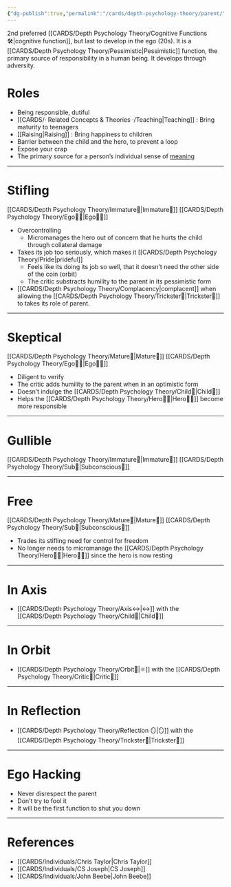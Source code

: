 ```yaml
---
{"dg-publish":true,"permalink":"/cards/depth-psychology-theory/parent/","created":"2022-12-27T21:12:34.561+01:00","updated":"2023-05-08T21:06:38.972+02:00"}
---
```


2nd preferred [[CARDS/Depth Psychology Theory/Cognitive Functions🛠️\|cognitive function]], but last to develop in the ego (20s). 
It is a [[CARDS/Depth Psychology Theory/Pessimistic\|Pessimistic]] function, the primary source of responsibility in a human being. It develops through adversity. 

# Roles 
- Being responsible, dutiful 
- [[CARDS/· Related Concepts & Theories ·/Teaching\|Teaching]] : Bring maturity to teenagers 
- [[Raising\|Raising]] : Bring happiness to children 
- Barrier between the child and the hero, to prevent a loop 
- Expose your crap 
- The primary source for a person’s individual sense of [meaning](https://csjoseph.life/the-source-of-meaning-for-the-16-types/)
---
# Stifling 
[[CARDS/Depth Psychology Theory/Immature🐇\|Immature🐇]] [[CARDS/Depth Psychology Theory/Ego🙋‍♂️\|Ego🙋‍♂️]] 
- Overcontrolling
	- Micromanages the hero out of concern that he hurts the child through collateral damage
- Takes its job too seriously, which makes it [[CARDS/Depth Psychology Theory/Pride\|prideful]] 
	- Feels like its doing its job so well, that it doesn’t need the other side of the coin (orbit) 
	- The critic substracts humility to the parent in its pessimistic form
- [[CARDS/Depth Psychology Theory/Complacency\|complacent]] when allowing the [[CARDS/Depth Psychology Theory/Trickster🤡\|Trickster🤡]] to takes its role of parent. 
---
# Skeptical 
[[CARDS/Depth Psychology Theory/Mature🐢\|Mature🐢]] [[CARDS/Depth Psychology Theory/Ego🙋‍♂️\|Ego🙋‍♂️]] 
- Diligent to verify 
- The critic adds humility to the parent when in an optimistic form 
- Doesn’t indulge the [[CARDS/Depth Psychology Theory/Child👼\|Child👼]] 
- Helps the [[CARDS/Depth Psychology Theory/Hero🦸‍♂️\|Hero🦸‍♂️]] become more responsible 
---
# Gullible 
[[CARDS/Depth Psychology Theory/Immature🐇\|Immature🐇]] [[CARDS/Depth Psychology Theory/Sub🤸\|Subconscious🤸]] 

---
# Free 
[[CARDS/Depth Psychology Theory/Mature🐢\|Mature🐢]] [[CARDS/Depth Psychology Theory/Sub🤸\|Subconscious🤸]] 
- Trades its stifling need for control for freedom 
- No longer needs to micromanage the [[CARDS/Depth Psychology Theory/Hero🦸‍♂️\|Hero🦸‍♂️]] since the hero is now resting 
---
# In Axis 
- [[CARDS/Depth Psychology Theory/Axis↔️\|↔️]] with the [[CARDS/Depth Psychology Theory/Child👼\|Child👼]] 
---
# In Orbit 
- [[CARDS/Depth Psychology Theory/Orbit🔄\|⚛️]] with the [[CARDS/Depth Psychology Theory/Critic🤔\|Critic🤔]] 
---
# In Reflection 
- [[CARDS/Depth Psychology Theory/Reflection 🪞\|🪞]] with the [[CARDS/Depth Psychology Theory/Trickster🤡\|Trickster🤡]] 
---
# Ego Hacking 
- Never disrespect the parent 
- Don’t try to fool it 
- It will be the first function to shut you down
---
# References 
- [[CARDS/Individuals/Chris Taylor\|Chris Taylor]]
- [[CARDS/Individuals/CS Joseph\|CS Joseph]] 
- [[CARDS/Individuals/John Beebe\|John Beebe]] 


[^1]: [[SOURCES/Type Theory by CSJ/What Are The Four Sides of the Mind by CS Joseph\|What Are The Four Sides of the Mind by CS Joseph]]